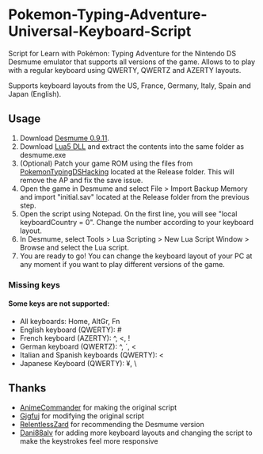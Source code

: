 # Pokemon-Typing-Adventure-Universal-Keyboard-Script
Script for Learn with Pokémon: Typing Adventure for the Nintendo DS Desmume emulator that supports all versions of the game. Allows to to play with a regular keyboard using QWERTY, QWERTZ and AZERTY layouts.

Supports keyboard layouts from the US, France, Germany, Italy, Spain and Japan (English).

## Usage
1. Download <a href="https://sourceforge.net/projects/desmume/files/desmume/0.9.11/desmume-0.9.11-win64.zip/download">Desmume 0.9.11</a>.
2. Download <a href="https://sourceforge.net/projects/luabinaries/files/5.1.5/Tools%20Executables/lua-5.1.5_Win64_bin.zip/download">Lua5 DLL</a> and extract the contents into the same folder as desmume.exe
3. (Optional) Patch your game ROM using the files from <a href="https://github.com/enler/PokemonTypingDSHacking">PokemonTypingDSHacking</a> located at the Release folder. This will remove the AP and fix the save issue.
4. Open the game in Desmume and select File > Import Backup Memory and import "initial.sav" located at the Release folder from the previous step.
5. Open the script using Notepad. On the first line, you will see "local keyboardCountry = 0". Change the number according to your keyboard layout.
6. In Desmume, select Tools > Lua Scripting > New Lua Script Window > Browse and select the Lua script.
7. You are ready to go! You can change the keyboard layout of your PC at any moment if you want to play different versions of the game.

### Missing keys
#### Some keys are not supported: <br />
* All keyboards: Home, AltGr, Fn <br/>
* English keyboard (QWERTY): # <br />
* French keyboard (AZERTY): ^, <, ! <br />
* German keyboard (QWERTZ): ^, ´, < <br />
* Italian and Spanish keyboards (QWERTY): < <br />
* Japanese Keyboard (QWERTY): ¥, \ <br />

## Thanks
* <a href="https://github.com/AnimeCommander">AnimeCommander</a> for making the original script
* <a href="https://github.com/gjgfuj">Gjgfuj</a> for modifying the original script
* <a href="https://www.youtube.com/@relentlesszard8166">RelentlessZard</a> for recommending the Desmume version
* <a href="https://github.com/Dani88alv">Dani88alv</a> for adding more keyboard layouts and changing the script to make the keystrokes feel more responsive
